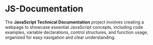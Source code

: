 # JS-Documentation
The **JavaScript Technical Documentation** project involves creating a webpage to showcase essential JavaScript concepts, including code examples, variable declarations, control structures, and function usage, organized for easy navigation and clear understanding.
